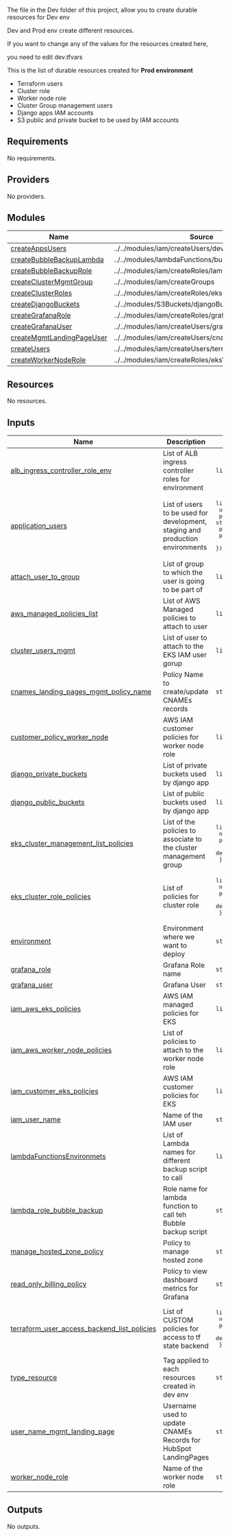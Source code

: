 <!-- BEGIN_TF_DOCS -->
The file in the Dev folder of this project, allow you to create durable resources for Dev env

Dev and Prod env create different resources.

If you want to change any of the values for the resources created here,  

you need to edit dev.tfvars

This is the list of durable resources created for **Prod environment**

- Terraform users
- Cluster role
- Worker node role
- Cluster Group management users
- Django apps IAM accounts
- S3 public and private bucket to be used by IAM accounts

## Requirements

No requirements.

## Providers

No providers.

## Modules

| Name | Source | Version |
|------|--------|---------|
| <a name="module_createAppsUsers"></a> [createAppsUsers](#module\_createAppsUsers) | ../../modules/iam/createUsers/developmentUsers | n/a |
| <a name="module_createBubbleBackupLambda"></a> [createBubbleBackupLambda](#module\_createBubbleBackupLambda) | ../../modules/lambdaFunctions/bubbleBackup | n/a |
| <a name="module_createBubbleBackupRole"></a> [createBubbleBackupRole](#module\_createBubbleBackupRole) | ../../modules/iam/createRoles/lambdaRole | n/a |
| <a name="module_createClusterMgmtGroup"></a> [createClusterMgmtGroup](#module\_createClusterMgmtGroup) | ../../modules/iam/createGroups | n/a |
| <a name="module_createClusterRoles"></a> [createClusterRoles](#module\_createClusterRoles) | ../../modules/iam/createRoles/eksClusterRole | n/a |
| <a name="module_createDjangoBuckets"></a> [createDjangoBuckets](#module\_createDjangoBuckets) | ../../modules/S3Buckets/djangoBuckets | n/a |
| <a name="module_createGrafanaRole"></a> [createGrafanaRole](#module\_createGrafanaRole) | ../../modules/iam/createRoles/grafanaRoleCloudWatch | n/a |
| <a name="module_createGrafanaUser"></a> [createGrafanaUser](#module\_createGrafanaUser) | ../../modules/iam/createUsers/grafanaUser | n/a |
| <a name="module_createMgmtLandingPageUser"></a> [createMgmtLandingPageUser](#module\_createMgmtLandingPageUser) | ../../modules/iam/createUsers/cnamesMgmtUser | n/a |
| <a name="module_createUsers"></a> [createUsers](#module\_createUsers) | ../../modules/iam/createUsers/terraformUsers | n/a |
| <a name="module_createWorkerNodeRole"></a> [createWorkerNodeRole](#module\_createWorkerNodeRole) | ../../modules/iam/createRoles/eksWorkerNodeRole | n/a |

## Resources

No resources.

## Inputs

| Name | Description | Type | Default | Required |
|------|-------------|------|---------|:--------:|
| <a name="input_alb_ingress_controller_role_env"></a> [alb\_ingress\_controller\_role\_env](#input\_alb\_ingress\_controller\_role\_env) | List of ALB ingress controller roles for environment | `list(string)` | n/a | yes |
| <a name="input_application_users"></a> [application\_users](#input\_application\_users) | List of users to be used for development, staging and production environments | <pre>list(object({<br>    user_name      = string<br>    policy_name    = string<br>    public_bucket  = string<br>    private_bucket = string<br>  }))</pre> | n/a | yes |
| <a name="input_attach_user_to_group"></a> [attach\_user\_to\_group](#input\_attach\_user\_to\_group) | List of group to which the user is going to be part of | `list(string)` | n/a | yes |
| <a name="input_aws_managed_policies_list"></a> [aws\_managed\_policies\_list](#input\_aws\_managed\_policies\_list) | List of AWS Managed policies to attach to user | `list(string)` | n/a | yes |
| <a name="input_cluster_users_mgmt"></a> [cluster\_users\_mgmt](#input\_cluster\_users\_mgmt) | List of user to attach to the EKS IAM user gorup | `list(string)` | n/a | yes |
| <a name="input_cnames_landing_pages_mgmt_policy_name"></a> [cnames\_landing\_pages\_mgmt\_policy\_name](#input\_cnames\_landing\_pages\_mgmt\_policy\_name) | Policy Name to create/update CNAMEs records | `string` | n/a | yes |
| <a name="input_customer_policy_worker_node"></a> [customer\_policy\_worker\_node](#input\_customer\_policy\_worker\_node) | AWS IAM customer policies for worker node role | `list(string)` | n/a | yes |
| <a name="input_django_private_buckets"></a> [django\_private\_buckets](#input\_django\_private\_buckets) | List of private buckets used by django app | `list(string)` | n/a | yes |
| <a name="input_django_public_buckets"></a> [django\_public\_buckets](#input\_django\_public\_buckets) | List of public buckets used by django app | `list(string)` | n/a | yes |
| <a name="input_eks_cluster_management_list_policies"></a> [eks\_cluster\_management\_list\_policies](#input\_eks\_cluster\_management\_list\_policies) | List of the policies to associate to the cluster management group | <pre>list(object({<br>    name        = string<br>    path        = string<br>    description = string<br>  }))</pre> | n/a | yes |
| <a name="input_eks_cluster_role_policies"></a> [eks\_cluster\_role\_policies](#input\_eks\_cluster\_role\_policies) | List of policies for cluster role | <pre>list(object({<br>    name        = string<br>    path        = string<br>    description = string<br>  }))</pre> | n/a | yes |
| <a name="input_environment"></a> [environment](#input\_environment) | Environment where we want to deploy | `string` | n/a | yes |
| <a name="input_grafana_role"></a> [grafana\_role](#input\_grafana\_role) | Grafana Role name | `string` | n/a | yes |
| <a name="input_grafana_user"></a> [grafana\_user](#input\_grafana\_user) | Grafana User | `string` | n/a | yes |
| <a name="input_iam_aws_eks_policies"></a> [iam\_aws\_eks\_policies](#input\_iam\_aws\_eks\_policies) | AWS IAM managed policies for EKS | `list(string)` | n/a | yes |
| <a name="input_iam_aws_worker_node_policies"></a> [iam\_aws\_worker\_node\_policies](#input\_iam\_aws\_worker\_node\_policies) | List of policies to attach to the worker node role | `list(string)` | n/a | yes |
| <a name="input_iam_customer_eks_policies"></a> [iam\_customer\_eks\_policies](#input\_iam\_customer\_eks\_policies) | AWS IAM customer policies for EKS | `list(string)` | n/a | yes |
| <a name="input_iam_user_name"></a> [iam\_user\_name](#input\_iam\_user\_name) | Name of the IAM user | `string` | n/a | yes |
| <a name="input_lambdaFunctionsEnvironmets"></a> [lambdaFunctionsEnvironmets](#input\_lambdaFunctionsEnvironmets) | List of Lambda names for different backup script to call | `list(string)` | n/a | yes |
| <a name="input_lambda_role_bubble_backup"></a> [lambda\_role\_bubble\_backup](#input\_lambda\_role\_bubble\_backup) | Role name for lambda function to call teh Bubble backup script | `string` | n/a | yes |
| <a name="input_manage_hosted_zone_policy"></a> [manage\_hosted\_zone\_policy](#input\_manage\_hosted\_zone\_policy) | Policy to manage hosted zone | `string` | n/a | yes |
| <a name="input_read_only_billing_policy"></a> [read\_only\_billing\_policy](#input\_read\_only\_billing\_policy) | Policy to view dashboard metrics for Grafana | `string` | n/a | yes |
| <a name="input_terraform_user_access_backend_list_policies"></a> [terraform\_user\_access\_backend\_list\_policies](#input\_terraform\_user\_access\_backend\_list\_policies) | List of CUSTOM policies for access to tf state backend | <pre>list(object({<br>    name        = string<br>    path        = string<br>    description = string<br>  }))</pre> | n/a | yes |
| <a name="input_type_resource"></a> [type\_resource](#input\_type\_resource) | Tag applied to each resources created in dev env | `string` | n/a | yes |
| <a name="input_user_name_mgmt_landing_page"></a> [user\_name\_mgmt\_landing\_page](#input\_user\_name\_mgmt\_landing\_page) | Username used to update CNAMEs Records for HubSpot LandingPages | `string` | n/a | yes |
| <a name="input_worker_node_role"></a> [worker\_node\_role](#input\_worker\_node\_role) | Name of the worker node role | `string` | n/a | yes |

## Outputs

No outputs.
<!-- END_TF_DOCS -->